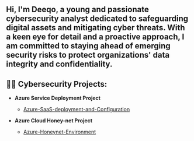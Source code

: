<h2> Hi, I'm Deeqo, a young and passionate cybersecurity analyst dedicated to safeguarding digital assets and mitigating cyber threats. With a keen eye for detail and a proactive approach, I am committed to staying ahead of emerging security risks to protect organizations' data integrity and confidentiality.</h2>

<h2>👨‍💻 Cybersecurity Projects:</h2>

- <b> Azure Service Deployment Project </b>
   - [Azure-SaaS-deployment-and-Configuration](https://github.com/dqoahmed/Azure-SaaS-deployment-and-Configuration)

- <b> Azure Cloud Honey-net Project </b>
  - [Azure-Honeynet-Environment](https://github.com/dqoahmed/Azure-Honeynet-Environment)






